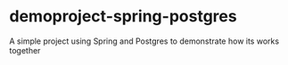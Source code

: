 # demoproject-spring-postgres

A simple project using Spring and Postgres to demonstrate how its works together
